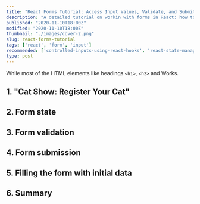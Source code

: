 ```yaml
---
title: "React Forms Tutorial: Access Input Values, Validate, and Submit"
description: "A detailed tutorial on workin with forms in React: how to access input values, validate, and submit forms."
published: "2020-11-10T18:00Z"
modified: "2020-11-10T18:00Z"
thumbnail: "./images/cover-2.png"
slug: react-forms-tutorial
tags: ['react', 'form', 'input']
recommended: ['controlled-inputs-using-react-hooks', 'react-state-management']
type: post
---
```


While most of the HTML elements like headings `<h1>`, `<h2>` and Works.

## 1. "Cat Show: Register Your Cat"

## 2. Form state

## 3. Form validation

## 4. Form submission

## 5. Filling the form with initial data

## 6. Summary